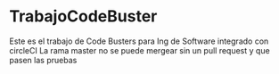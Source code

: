 # TrabajoCodeBuster
Este es el trabajo de Code Busters para Ing de Software integrado con circleCI
La rama master no se puede mergear sin un pull request y que pasen las pruebas
